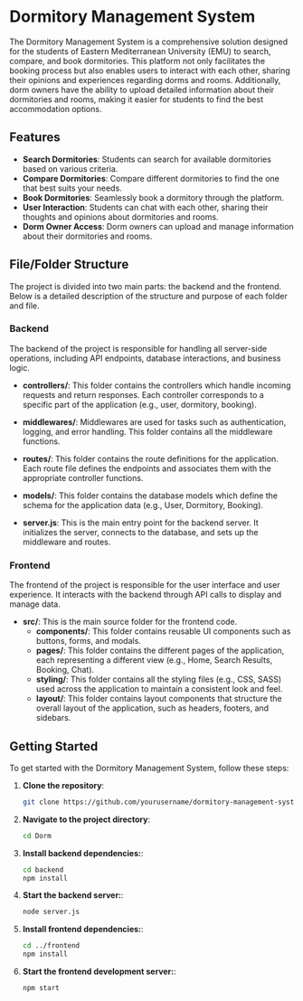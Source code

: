 # Dormitory Management System

The Dormitory Management System is a comprehensive solution designed for the students of Eastern Mediterranean University (EMU) to search, compare, and book dormitories. This platform not only facilitates the booking process but also enables users to interact with each other, sharing their opinions and experiences regarding dorms and rooms. Additionally, dorm owners have the ability to upload detailed information about their dormitories and rooms, making it easier for students to find the best accommodation options.

## Features

- **Search Dormitories**: Students can search for available dormitories based on various criteria.
- **Compare Dormitories**: Compare different dormitories to find the one that best suits your needs.
- **Book Dormitories**: Seamlessly book a dormitory through the platform.
- **User Interaction**: Students can chat with each other, sharing their thoughts and opinions about dormitories and rooms.
- **Dorm Owner Access**: Dorm owners can upload and manage information about their dormitories and rooms.

## File/Folder Structure

The project is divided into two main parts: the backend and the frontend. Below is a detailed description of the structure and purpose of each folder and file.

### Backend

The backend of the project is responsible for handling all server-side operations, including API endpoints, database interactions, and business logic.

- **controllers/**: This folder contains the controllers which handle incoming requests and return responses. Each controller corresponds to a specific part of the application (e.g., user, dormitory, booking).

- **middlewares/**: Middlewares are used for tasks such as authentication, logging, and error handling. This folder contains all the middleware functions.

- **routes/**: This folder contains the route definitions for the application. Each route file defines the endpoints and associates them with the appropriate controller functions.

- **models/**: This folder contains the database models which define the schema for the application data (e.g., User, Dormitory, Booking).

- **server.js**: This is the main entry point for the backend server. It initializes the server, connects to the database, and sets up the middleware and routes.

### Frontend

The frontend of the project is responsible for the user interface and user experience. It interacts with the backend through API calls to display and manage data.

- **src/**: This is the main source folder for the frontend code.
  - **components/**: This folder contains reusable UI components such as buttons, forms, and modals.
  - **pages/**: This folder contains the different pages of the application, each representing a different view (e.g., Home, Search Results, Booking, Chat).
  - **styling/**: This folder contains all the styling files (e.g., CSS, SASS) used across the application to maintain a consistent look and feel.
  - **layout/**: This folder contains layout components that structure the overall layout of the application, such as headers, footers, and sidebars.

## Getting Started

To get started with the Dormitory Management System, follow these steps:

1. **Clone the repository**:
   ```bash
   git clone https://github.com/yourusername/dormitory-management-system.git

2. **Navigate to the project directory**:
    ```bash
    cd Dorm
3. **Install backend dependencies:**:
   ```bash
   cd backend
   npm install

4. **Start the backend server:**:
    ```bash
    node server.js

5. **Install frontend dependencies:**:
    ```bash
    cd ../frontend
    npm install

6. **Start the frontend development server:**:
    ```bash
    npm start

    
